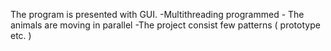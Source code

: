 The program is presented with GUI.
-Multithreading programmed - The animals are moving in parallel
-The project consist few patterns ( prototype etc. )
